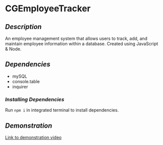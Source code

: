 # CGEmployeeTracker
## *Description*
An employee management system that allows users to track, add, and maintain employee information within a database. Created using JavaScript & Node.

## *Dependencies*
* mySQL
* console.table
* inquirer
### *Installing Dependencies*
Run `npm i` in integrated terminal to install dependencies.

## *Demonstration*
[Link to demonstration video](https://drive.google.com/file/d/1RbLKwpaJIvMHye5UftT5vjx73QpA1rkJ/view)
